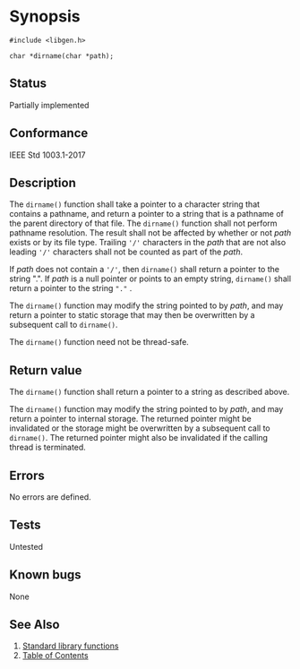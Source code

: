# Synopsis 
`#include <libgen.h>`</br>

` char *dirname(char *path); `</br>

## Status
Partially implemented
## Conformance
IEEE Std 1003.1-2017
## Description


The `dirname()` function shall take a pointer to a character string that contains a pathname, and return a pointer to a
string that is a pathname of the parent directory of that file. The `dirname()` function shall not perform pathname
resolution. The result shall not be affected by whether or not _path_ exists or by its file type. Trailing `'/'`
characters in the _path_ that are not also leading `'/'` characters shall not be counted as part of the _path_.

If _path_ does not contain a `'/'`, then `dirname()` shall return a pointer to the string ".". If
_path_ is a null pointer or points to an empty string, `dirname()` shall return a pointer to the string `"."`
.

The `dirname()` function may modify the string pointed to by _path_, and may return a pointer to static storage that
may then be overwritten by a subsequent call to `dirname()`.

The `dirname()` function need not be thread-safe.


## Return value


The `dirname()` function shall return a pointer to a string as described above.

The `dirname()` function may modify the string pointed to by _path_, and may return a pointer to internal storage. The
returned pointer might be invalidated or the storage might be overwritten by a subsequent call to `dirname()`. The returned
pointer might also be invalidated if the calling thread is terminated.


## Errors


No errors are defined.




## Tests

Untested

## Known bugs

None

## See Also 
1. [Standard library functions](../README.md)
2. [Table of Contents](../../../README.md)
